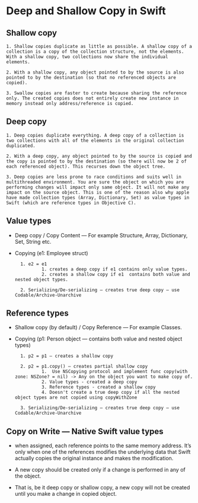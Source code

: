 # Deep and Shallow Copy in Swift


## Shallow copy

    1. Shallow copies duplicate as little as possible. A shallow copy of a collection is a copy of the collection structure, not the elements. With a shallow copy, two collections now share the individual elements.

    2. With a shallow copy, any object pointed to by the source is also pointed to by the destination (so that no referenced objects are copied).

    3. Swallow copies are faster to create because sharing the reference only. The created copies does not entirely create new instance in memory instead only address/reference is copied.

## Deep copy

    1. Deep copies duplicate everything. A deep copy of a collection is two collections with all of the elements in the original collection duplicated.

    2. With a deep copy, any object pointed to by the source is copied and the copy is pointed to by the destination (so there will now be 2 of each referenced object). This recurses down the object tree.

    3. Deep copies are less prone to race conditions and suits well in multithreaded environment. You are sure the object on which you are performing changes will impact only same object. It will not make any impact on the source object. This is one of the reason also why apple have made collection types (Array, Dictionary, Set) as value types in Swift (which are reference types in Objective C).


## Value types

- Deep copy / Copy Content — For example Structure, Array, Dictionary, Set, String etc.
- Copying (e1: Employee struct)

        1. e2 = e1
                1. creates a deep copy if e1 contains only value types.
                2. creates a shallow copy if e1  contains both value and nested object types.

        2. Serializing/De-serializing — creates true deep copy — use Codable/Archive-Unarchive
	
## Reference types 

- Shallow copy (by default) / Copy Reference —  For example Classes.
- Copying (p1: Person object — contains both value and nested object types)

        1. p2 = p1 — creates a shallow copy

        2. p2 = p1.copy() — creates partial shallow copy 
                1.  Use NSCopying protocol and implement func copy(with zone: NSZone? = nil) -> Any on the object you want to make copy of.
                2. Value types - created a deep copy
                3. Reference types - created a shallow copy
                4. Doesn't create a true deep copy if all the nested object types are not copied using copyWithZone

        3. Serializing/De-serializing — creates true deep copy — use Codable/Archive-Unarchive

## Copy on Write — Native Swift value types
 
- when assigned, each reference points to the same memory address. It’s only when one of the references modifies the underlying data that Swift actually copies the original instance and makes the modification.

- A new copy should be created only if a change is performed in any of the object.

- That is, be it deep copy or shallow copy, a new copy will not be created until you make a change in copied object.


